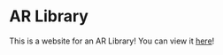 
# AR Library
This is a website for an AR Library! You can view it [here](https://timea98.github.io/Mag3.html)!
